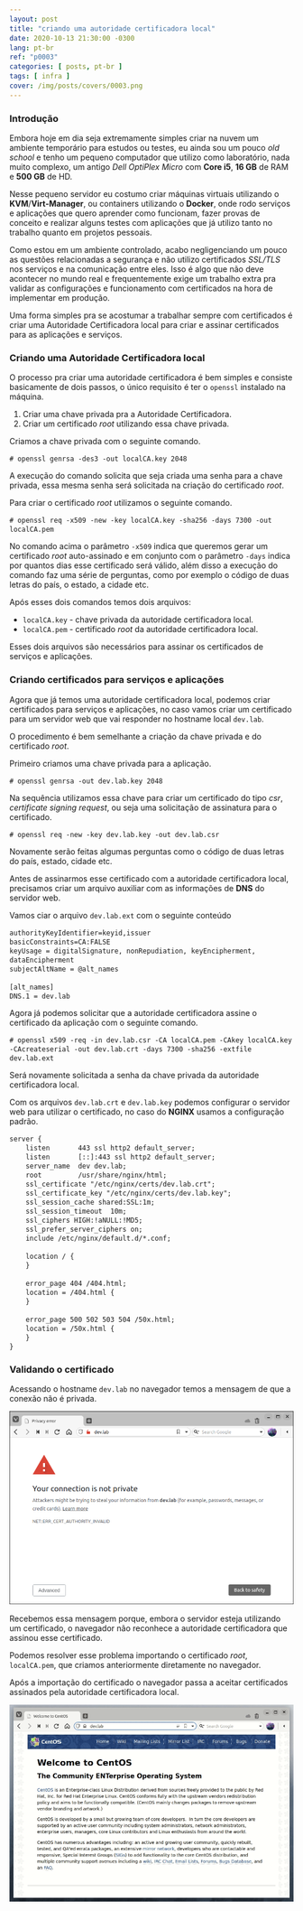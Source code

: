```yaml
---
layout: post
title: "criando uma autoridade certificadora local"
date: 2020-10-13 21:30:00 -0300
lang: pt-br
ref: "p0003"
categories: [ posts, pt-br ]
tags: [ infra ]
cover: /img/posts/covers/0003.png
---
```

### Introdução

Embora hoje em dia seja extremamente simples criar na nuvem um ambiente temporário para estudos ou testes, eu ainda sou um pouco _old school_ e tenho um pequeno computador que utilizo como laboratório, nada muito complexo, um antigo _Dell OptiPlex Micro_ com **Core i5**, **16 GB** de RAM e **500 GB** de HD.

Nesse pequeno servidor eu costumo criar máquinas virtuais utilizando o **KVM**/**Virt-Manager**, ou containers utilizando o **Docker**, onde rodo serviços e aplicações que quero aprender como funcionam, fazer provas de conceito e realizar alguns testes com aplicações que já utilizo tanto no trabalho quanto em projetos pessoais.

Como estou em um ambiente controlado, acabo negligenciando um pouco as questões relacionadas a segurança e não utilizo certificados _SSL/TLS_ nos serviços e na comunicação entre eles. Isso é algo que não deve acontecer no mundo real e frequentemente exige um trabalho extra pra validar as configurações e funcionamento com certificados na hora de implementar em produção.

Uma forma simples pra se acostumar a trabalhar sempre com certificados é criar uma Autoridade Certificadora local para criar e assinar certificados para as aplicações e serviços.

### Criando uma Autoridade Certificadora local

O processo pra criar uma autoridade certificadora é bem simples e consiste basicamente de dois passos, o único requisito é ter o `openssl` instalado na máquina.

1. Criar uma chave privada pra a Autoridade Certificadora. 
2. Criar um certificado _root_ utilizando essa chave privada.

Criamos a chave privada com o seguinte comando.

```
# openssl genrsa -des3 -out localCA.key 2048
```

A execução do comando solicita que seja criada uma senha para a chave privada, essa mesma senha será solicitada na criação do certificado _root_.

Para criar o certificado _root_ utilizamos o seguinte comando.

```
# openssl req -x509 -new -key localCA.key -sha256 -days 7300 -out localCA.pem
```

No comando acima o parâmetro `-x509` indica que queremos gerar um certificado _root_ auto-assinado e em conjunto com o parâmetro `-days` indica por quantos dias esse certificado será válido, além disso a execução do comando faz uma série de perguntas, como por exemplo o código de duas letras do país, o estado, a cidade etc.

Após esses dois comandos temos dois arquivos:

- `localCA.key` - chave privada da autoridade certificadora local.
- `localCA.pem` - certificado _root_ da autoridade certificadora local.

Esses dois arquivos são necessários para assinar os certificados de serviços e aplicações.

### Criando certificados para serviços e aplicações

Agora que já temos uma autoridade certificadora local, podemos criar certificados para serviços e aplicações, no caso vamos criar um certificado para um servidor web que vai responder no hostname local `dev.lab`.

O procedimento é bem semelhante a criação da chave privada e do certificado _root_.

Primeiro criamos uma chave privada para a aplicação.

```
# openssl genrsa -out dev.lab.key 2048
```

Na sequência utilizamos essa chave para criar um certificado do tipo _csr_, _certificate signing request_, ou seja uma solicitação de assinatura para o certificado.

```
# openssl req -new -key dev.lab.key -out dev.lab.csr
```

Novamente serão feitas algumas perguntas como o código de duas letras do país, estado, cidade etc.

Antes de assinarmos esse certificado com a autoridade certificadora local, precisamos criar um arquivo auxiliar com as informações de **DNS** do servidor web.

Vamos ciar o arquivo `dev.lab.ext` com o seguinte conteúdo

```
authorityKeyIdentifier=keyid,issuer
basicConstraints=CA:FALSE
keyUsage = digitalSignature, nonRepudiation, keyEncipherment, dataEncipherment
subjectAltName = @alt_names
 
[alt_names]
DNS.1 = dev.lab
```

Agora já podemos solicitar que a autoridade certificadora assine o certificado da aplicação com o seguinte comando.

```
# openssl x509 -req -in dev.lab.csr -CA localCA.pem -CAkey localCA.key -CAcreateserial -out dev.lab.crt -days 7300 -sha256 -extfile dev.lab.ext
```

Será novamente solicitada a senha da chave privada da autoridade certificadora local.

Com os arquivos `dev.lab.crt` e `dev.lab.key` podemos configurar o servidor web para utilizar o certificado, no caso do **NGINX** usamos a configuração padrão.

```
server {
    listen       443 ssl http2 default_server;
    listen       [::]:443 ssl http2 default_server;
    server_name  dev dev.lab;
    root         /usr/share/nginx/html;
    ssl_certificate "/etc/nginx/certs/dev.lab.crt";
    ssl_certificate_key "/etc/nginx/certs/dev.lab.key";
    ssl_session_cache shared:SSL:1m;
    ssl_session_timeout  10m;
    ssl_ciphers HIGH:!aNULL:!MD5;
    ssl_prefer_server_ciphers on;
    include /etc/nginx/default.d/*.conf;

    location / {
    }

    error_page 404 /404.html;
    location = /404.html {
    }

    error_page 500 502 503 504 /50x.html;
    location = /50x.html {
    }
}
```

### Validando o certificado

Acessando o hostname `dev.lab` no navegador temos a mensagem de que a conexão não é privada.

![erro no certificado](/img/posts/0003-01.png)

Recebemos essa mensagem porque, embora o servidor esteja utilizando um certificado, o navegador não reconhece a autoridade certificadora que assinou esse certificado.

Podemos resolver esse problema importando o certificado _root_, `localCA.pem`, que criamos anteriormente diretamente no navegador.

Após a importação do certificado o navegador passa a aceitar certificados assinados pela autoridade certificadora local.

![certificado ok](/img/posts/0003-02.gif)